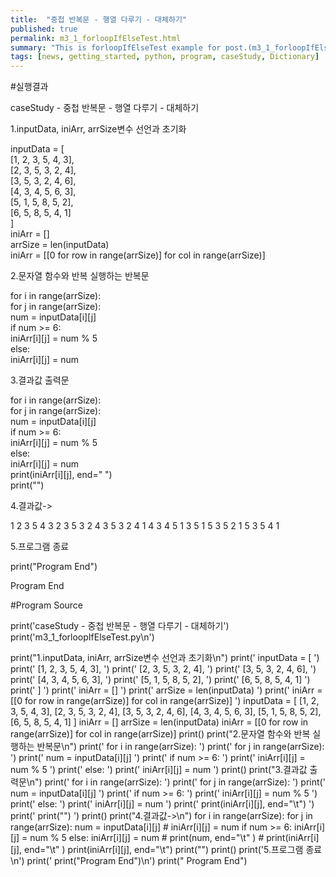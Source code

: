 ```yaml
---
title:  "중첩 반복문 - 행열 다루기 - 대체하기"
published: true
permalink: m3_1_forloopIfElseTest.html
summary: "This is forloopIfElseTest example for post.(m3_1_forloopIfElseTest)"
tags: [news, getting_started, python, program, caseStudy, Dictionary]
---
```


#실행결과

caseStudy - 중첩 반복문 - 행열 다루기 - 대체하기

1.inputData, iniArr, arrSize변수 선언과 초기화

  inputData = [                 
      [1, 2, 3, 5, 4, 3],  
      [2, 3, 5, 3, 2, 4],  
      [3, 5, 3, 2, 4, 6],  
      [4, 3, 4, 5, 6, 3],  
      [5, 1, 5, 8, 5, 2],  
      [6, 5, 8, 5, 4, 1]   
  ]  
  iniArr = []  
  arrSize = len(inputData)  
  iniArr = [[0 for row in range(arrSize)] for col in range(arrSize)]  

2.문자열 함수와 반복 실행하는 반복문

  for i in range(arrSize):             
      for j in range(arrSize):  
          num = inputData[i][j]  
          if num >= 6:  
              iniArr[i][j] = num % 5  
          else:  
              iniArr[i][j] = num  

3.결과값 출력문

  for i in range(arrSize):             
      for j in range(arrSize):  
          num = inputData[i][j]  
          if num >= 6:  
              iniArr[i][j] = num % 5  
          else:  
              iniArr[i][j] = num  
          print(iniArr[i][j], end="	")  
      print("")  

4.결과값->

1	2	3	5	4	3
2	3	5	3	2	4
3	5	3	2	4	1
4	3	4	5	1	3
5	1	5	3	5	2
1	5	3	5	4	1

5.프로그램 종료

  print("Program End")

  Program End

#Program Source

print('caseStudy - 중첩 반복문 - 행열 다루기 - 대체하기')
print('m3_1_forloopIfElseTest.py\n')

print("1.inputData, iniArr, arrSize변수 선언과 초기화\n")
print('  inputData = [                 ')
print('      [1, 2, 3, 5, 4, 3],  ')
print('      [2, 3, 5, 3, 2, 4],  ')
print('      [3, 5, 3, 2, 4, 6],  ')
print('      [4, 3, 4, 5, 6, 3],  ')
print('      [5, 1, 5, 8, 5, 2],  ')
print('      [6, 5, 8, 5, 4, 1]   ')
print('  ]  ')
print('  iniArr = []  ')
print('  arrSize = len(inputData)  ')
print('  iniArr = [[0 for row in range(arrSize)] for col in range(arrSize)]  ')
inputData = [
    [1, 2, 3, 5, 4, 3],
    [2, 3, 5, 3, 2, 4],
    [3, 5, 3, 2, 4, 6],
    [4, 3, 4, 5, 6, 3],
    [5, 1, 5, 8, 5, 2],
    [6, 5, 8, 5, 4, 1]
]
iniArr = []
arrSize = len(inputData)
iniArr = [[0 for row in range(arrSize)] for col in range(arrSize)]
print()
print("2.문자열 함수와 반복 실행하는 반복문\n")
print('  for i in range(arrSize):             ')
print('      for j in range(arrSize):  ')
print('          num = inputData[i][j]  ')
print('          if num >= 6:  ')
print('              iniArr[i][j] = num % 5  ')
print('          else:  ')
print('              iniArr[i][j] = num  ')
print()
print("3.결과값 출력문\n")
print('  for i in range(arrSize):             ')
print('      for j in range(arrSize):  ')
print('          num = inputData[i][j]  ')
print('          if num >= 6:  ')
print('              iniArr[i][j] = num % 5  ')
print('          else:  ')
print('              iniArr[i][j] = num  ')
print('          print(iniArr[i][j], end="\t")  ')
print('      print("")  ')
print()
print("4.결과값->\n")
for i in range(arrSize):
    for j in range(arrSize):
        num = inputData[i][j]
        # iniArr[i][j] = num
        if num >= 6:
            iniArr[i][j] = num % 5
        else:
            iniArr[i][j] = num
        # print(num, end="\t" )
        # print(iniArr[i][j], end="\t" )
        print(iniArr[i][j], end="\t")
    print("")
print()
print('5.프로그램 종료\n')
print('  print("Program End")\n')
print("  Program End")
